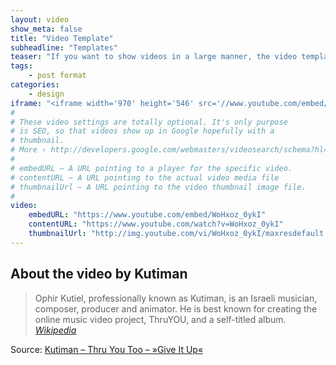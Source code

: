 ```yaml
---
layout: video
show_meta: false
title: "Video Template"
subheadline: "Templates"
teaser: "If you want to show videos in a large manner, the video template is the right choice."
tags:
    - post format
categories:
    - design
iframe: "<iframe width='970' height='546' src='//www.youtube.com/embed/WoHxoz_0ykI' frameborder='0' allowfullscreen></iframe>"
#
# These video settings are totally optional. It's only purpose
# is SEO, so that videos show up in Google hopefully with a 
# thumbnail.
# More › http://developers.google.com/webmasters/videosearch/schema?hl=en&rd=1
#
# embedURL – A URL pointing to a player for the specific video.
# contentURL – A URL pointing to the actual video media file
# thumbnailUrl – A URL pointing to the video thumbnail image file.
#
video:
    embedURL: "https://www.youtube.com/embed/WoHxoz_0ykI"
    contentURL: "https://www.youtube.com/watch?v=WoHxoz_0ykI"
    thumbnailUrl: "http://img.youtube.com/vi/WoHxoz_0ykI/maxresdefault.jpg"
---
```

<!--more-->

## About the video by Kutiman

> Ophir Kutiel, professionally known as Kutiman, is an Israeli musician, composer, producer and animator. He is best known for creating the online music video project, ThruYOU, and a self-titled album. <cite>[Wikipedia](http://en.wikipedia.org/wiki/Kutiman)</cite>



Source: [Kutiman – Thru You Too – »Give It Up«](https://www.youtube.com/watch?v=WoHxoz_0ykI)
